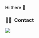 Hi there 👋

### 🤝🏻 &nbsp;Contact
<a href="mailto:a52447879@gmail.com"><img src="https://img.shields.io/badge/-a52447879@gmail.com-D14836?style=flat&logo=Gmail&logoColor=white"/></a>




